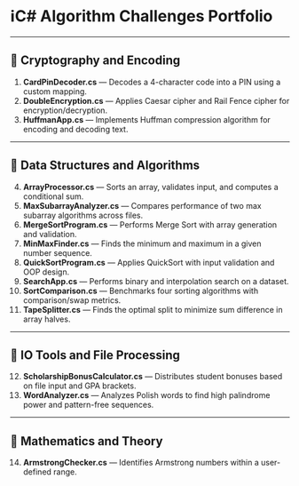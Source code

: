 # ℹ️C# Algorithm Challenges Portfolio

---

## 📁 Cryptography and Encoding
1. **CardPinDecoder.cs** — Decodes a 4-character code into a PIN using a custom mapping.  
2. **DoubleEncryption.cs** — Applies Caesar cipher and Rail Fence cipher for encryption/decryption. 
3. **HuffmanApp.cs** — Implements Huffman compression algorithm for encoding and decoding text.
---

## 🧠 Data Structures and Algorithms
4. **ArrayProcessor.cs** — Sorts an array, validates input, and computes a conditional sum. 
5. **MaxSubarrayAnalyzer.cs** — Compares performance of two max subarray algorithms across files.  
6. **MergeSortProgram.cs** — Performs Merge Sort with array generation and validation.  
7. **MinMaxFinder.cs** — Finds the minimum and maximum in a given number sequence.  
8. **QuickSortProgram.cs** — Applies QuickSort with input validation and OOP design.  
9. **SearchApp.cs** — Performs binary and interpolation search on a dataset. 
10. **SortComparison.cs** — Benchmarks four sorting algorithms with comparison/swap metrics. 
11. **TapeSplitter.cs** — Finds the optimal split to minimize sum difference in array halves.
---

## 📂 IO Tools and File Processing
12. **ScholarshipBonusCalculator.cs** — Distributes student bonuses based on file input and GPA brackets.  
13. **WordAnalyzer.cs** — Analyzes Polish words to find high palindrome power and pattern-free sequences.


---

## 📐 Mathematics and Theory
14. **ArmstrongChecker.cs** — Identifies Armstrong numbers within a user-defined range. 